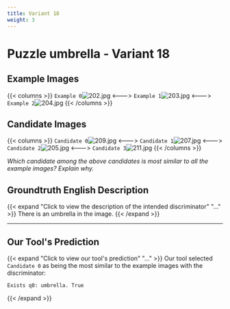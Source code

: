 ```yaml
---
title: Variant 18
weight: 3
---
```


# Puzzle umbrella - Variant 18

## Example Images
{{< columns >}}
`Example 0`![202.jpg](/natscene_data/images/202.jpg)
<--->
`Example 1`![203.jpg](/natscene_data/images/203.jpg)
<--->
`Example 2`![204.jpg](/natscene_data/images/204.jpg)
{{< /columns >}}

## Candidate Images
{{< columns >}}
`Candidate 0`![209.jpg](/natscene_data/images/209.jpg)
<--->
`Candidate 1`![207.jpg](/natscene_data/images/207.jpg)
<--->
`Candidate 2`![205.jpg](/natscene_data/images/205.jpg)
<--->
`Candidate 3`![211.jpg](/natscene_data/images/211.jpg)
{{< /columns >}}

*Which candidate among the above candidates is most similar to all the example images? Explain why.*

## Groundtruth English Description

{{< expand "Click to view the description of the intended discriminator" "..." >}}
There is an umbrella in the image.
{{< /expand >}}

---



## Our Tool's Prediction

{{< expand "Click to view our tool's prediction" "..." >}}
Our tool selected `Candidate 0` as being the most similar to the example images with the discriminator:
```plaintext
Exists q0: umbrella. True
```
{{< /expand >}}

